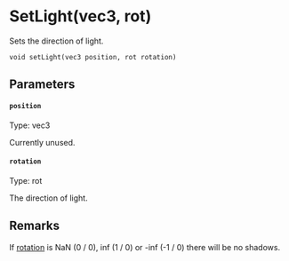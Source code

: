 # SetLight(vec3, rot)

Sets the direction of light.

```
void setLight(vec3 position, rot rotation)
```

## Parameters

#### `position`
Type: vec3

Currently unused.

#### `rotation`
Type: rot

The direction of light.

## Remarks

If [rotation](#rotation) is NaN (0 / 0), inf (1 / 0) or -inf (-1 / 0) there will be no shadows.

